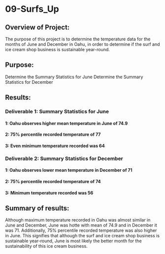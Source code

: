 # 09-Surfs_Up

## Overview of Project:
The purpose of this project is to determine the temperature data for the months of June and December in Oahu, in order to determine if the surf and ice cream shop business is sustainable year-round.

## Purpose:
 Determine the Summary Statistics for June
 Determine the Summary Statistics for December

## Results: 

### Deliverable 1: Summary Statistics for June
  #### 1: Oahu observes higher mean temperature in June of 74.9 
  #### 2: 75% percentile recorded temperature of 77
  #### 3: Even minimum temperature recorded was 64


### Deliverable 2: Summary Statistics for December
  #### 1: Oahu observes lower mean temperature in December of 71 
  #### 2: 75% percentile recorded temperature of 74
  #### 3: Minimum temperature recorded was 56

## Summary of results: 
 
Although maximum temperature recorded in Oahu was almost similar in June and December, June was  hotte with mean of 74.9 and in December it was 71. Additionally, 75% percentile recorded temperature was also higher in June. This signifies that although the surf and ice cream shop business is sustainable year-round, June is most likely the better month for the sustainability of this ice cream business.

